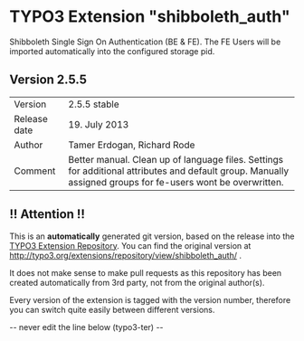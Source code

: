 # TYPO3 Extension "shibboleth_auth"
Shibboleth Single Sign On Authentication (BE & FE). The FE Users will be imported automatically into the configured storage pid.

## Version 2.5.5




<table>
	<tr><td>Version</td><td>2.5.5 stable</td></tr>
	<tr><td>Release date</td><td>19. July 2013</td></tr>
	<tr><td>Author</td><td>Tamer Erdogan, Richard Rode</td></tr>
	<tr><td>Comment</td><td>Better manual. Clean up of language files. Settings for additional attributes and default group. Manually assigned groups for fe-users wont be overwritten.</td></tr>
</table>

## !! Attention !!
This is an **automatically** generated git version, based on the release into the [TYPO3 Extension Repository](http://www.typo3.org/extensions/).
You can find the original version at http://typo3.org/extensions/repository/view/shibboleth_auth/ .

It does not make sense to make pull requests as this repository has been created automatically from 3rd party, not from the original author(s).

Every version of the extension is tagged with the version number, therefore you can switch quite easily between different versions.


-- never edit the line below (typo3-ter) --